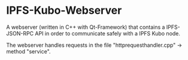 # IPFS-Kubo-Webserver
A webserver (written in C++ with Qt-Framework) that contains a IPFS-JSON-RPC API in order to communicate safely with a IPFS Kubo node.

The webserver handles requests in the file "httprequesthandler.cpp" -> method "service". 
